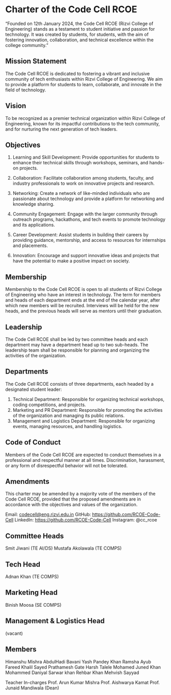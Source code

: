 # Charter of the Code Cell RCOE


“Founded on 12th January 2024, the Code Cell RCOE (Rizvi College of Engineering) stands as a testament to student initiative and passion for technology. It was created by students, for students, with the aim of fostering innovation, collaboration, and technical excellence within the college community.”


## Mission Statement
The Code Cell RCOE is dedicated to fostering a vibrant and inclusive community of tech enthusiasts within Rizvi College of Engineering. We aim to provide a platform for students to learn, collaborate, and innovate in the field of technology.

## Vision
To be recognized as a premier technical organization within Rizvi College of Engineering, known for its impactful contributions to the tech community, and for nurturing the next generation of tech leaders.

## Objectives
1. Learning and Skill Development: Provide opportunities for students to enhance their technical skills through workshops, seminars, and hands-on projects.
   
2. Collaboration: Facilitate collaboration among students, faculty, and industry professionals to work on innovative projects and research.
   
3. Networking: Create a network of like-minded individuals who are passionate about technology and provide a platform for networking and knowledge sharing.
   
4. Community Engagement: Engage with the larger community through outreach programs, hackathons, and tech events to promote technology and its applications.
   
5. Career Development: Assist students in building their careers by providing guidance, mentorship, and access to resources for internships and placements.

6. Innovation: Encourage and support innovative ideas and projects that have the potential to make a positive impact on society.

## Membership
Membership to the Code Cell RCOE is open to all students of Rizvi College of Engineering who have an interest in technology. The term for members and heads of each department ends at the end of the calendar year, after which new members will be recruited. Interviews will be held for the new heads, and the previous heads will serve as mentors until their graduation.

## Leadership
The Code Cell RCOE shall be led by two committee heads and each department may have a department head up to two sub-heads. The leadership team shall be responsible for planning and organizing the activities of the organization.

## Departments
The Code Cell RCOE consists of three departments, each headed by a designated student leader:
1. Technical Department: Responsible for organizing technical workshops, coding competitions, and projects.
2. Marketing and PR Department: Responsible for promoting the activities of the organization and managing its public relations.
3. Management and Logistics Department: Responsible for organizing events, managing resources, and handling logistics.

## Code of Conduct
Members of the Code Cell RCOE are expected to conduct themselves in a professional and respectful manner at all times. Discrimination, harassment, or any form of disrespectful behavior will not be tolerated.

## Amendments
This charter may be amended by a majority vote of the members of the Code Cell RCOE, provided that the proposed amendments are in accordance with the objectives and values of the organization.

Email: codecell@eng.rizvi.edu.in
GitHub: https://github.com/RCOE-Code-Cell
LinkedIn: https://github.com/RCOE-Code-Cell
Instagram: @cc_rcoe

## Committee Heads 
Smit Jiwani (TE AI/DS)
Mustafa Akolawala (TE COMPS)

## Tech Head
Adnan Khan (TE COMPS)

## Marketing Head
Binish Moosa (SE COMPS)

## Management & Logistics Head
(vacant)


## Members
Himanshu Mishra
AbdulHadi Bavani 
Yash Pandey 
Khan Ramsha Ayub 
Fareed Khalil Sayed
Prathamesh Gate
Harsh Talele
Mohamed Juned Khan
Mohammed Daniyal Sarwar khan 
Rehbar Khan
Mehvish Sayyad

Teacher In-charges
Prof. Arun Kumar Mishra
Prof. Aishwarya Kamat 
Prof. Junaid Mandiwala (Dean)



